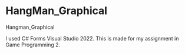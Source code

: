 # HangMan_Graphical
Hangman_Graphical

I used C# Forms Visual Studio 2022.
This is made for my assignment in Game Programming 2.
